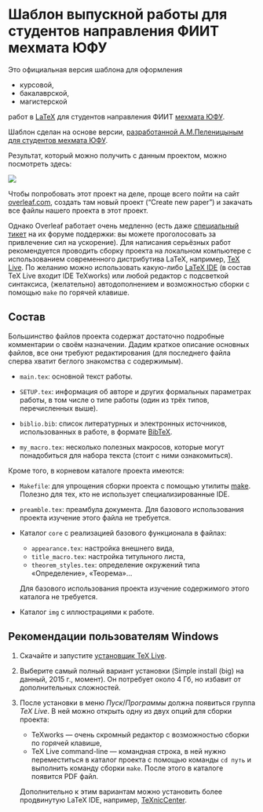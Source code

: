# Шаблон выпускной работы для студентов направления ФИИТ мехмата ЮФУ

Это официальная версия шаблона для оформления

* курсовой,
* бакалаврской,
* магистерской

работ в [LaTeX](https://ru.wikipedia.org/wiki/LaTeX) для студентов направления ФИИТ [мехмата ЮФУ](http://mmcs.sfedu.ru/).

Шаблон сделан на основе версии, [разработанной А.М.Пеленицыным для студентов мехмата ЮФУ](https://github.com/MMCS-SFEDU/mmcs_sfedu_thesis).

Результат, который можно получить с данным проектом,
можно посмотреть здесь:

[ ![](https://www.sharelatex.com/github/repos/MMCS-SFEDU/mmcs_sfedu_thesis/builds/latest/badge.svg)](https://www.sharelatex.com/github/repos/MMCS-SFEDU/mmcs_sfedu_thesis/builds/latest/output.pdf)

Чтобы попробовать этот проект на деле, проще всего пойти на сайт [overleaf.com](http://overleaf.com), создать там новый проект (“Create new paper”) и закачать все файлы нашего проекта в этот проект.

Однако Overleaf работает очень медленно (есть даже
[специальный тикет](http://support.overleaf.com/forums/137318-feedback/suggestions/7135647-make-compilation-faster)
на их форуме поддержки: вы можете проголосовать за привлечение сил на ускорение).
Для написания серьёзных
работ рекомендуется проводить сборку проекта на локальном
компьютере с использованием современного дистрибутива LaTeX,
например, [TeX Live](https://www.tug.org/texlive/). По желанию
можно использовать какую-либо
[LaTeX IDE](https://ru.wikipedia.org/wiki/LaTeX#LaTeX-.D1.80.D0.B5.D0.B4.D0.B0.D0.BA.D1.82.D0.BE.D1.80.D1.8B)
(в состав TeX Live входит IDE TeXworks) или любой редактор с
подсветкой синтаксиса, (желательно) автодополнением и
возможностью сборки с помощью `make` по горячей клавише.

## Состав

Большинство файлов проекта содержат достаточно подробные комментарии о своём назначении.
Дадим краткое описание основных файлов, все они требуют редактирования (для последнего файла сперва хватит беглого знакомства с содержимым).

* `main.tex`: основной текст работы.

* `SETUP.tex`: информация об авторе и других формальных параметрах работы, в том числе о типе работы (один из трёх типов, перечисленных выше).

* `biblio.bib`: список литературных и электронных источников,
использованных в работе, в формате [BibTeX](https://ru.wikipedia.org/wiki/BibTeX).

* `my_macro.tex`: несколько полезных макросов, которые могут понадобиться для набора текста (стоит с ними ознакомиться).

Кроме того, в корневом каталоге проекта имеются:

* `Makefile`: для упрощения сборки проекта с помощью утилиты [make](https://ru.wikipedia.org/wiki/Make). Полезно для тех, кто не использует специализированные IDE.

* `preamble.tex`: преамбула документа. Для базового использования проекта изучение этого файла не требуется.

* Каталог `core` с реализацией базового функционала в файлах:

	* `appearance.tex`: настройка внешнего вида,
	* `title_macro.tex`: настройка титульного листа,
	* `theorem_styles.tex`: определение окружений типа «Определение», «Теорема»…

	Для базового использования проекта изучение содержимого этого каталога не требуется.

* Каталог `img` с иллюстрациями к работе.

## Рекомендации пользователям Windows

1. Скачайте и запустите
	[установщик TeX Live](http://mirror.ctan.org/systems/texlive/tlnet/install-tl-windows.exe).

2. Выберите самый полный вариант установки (Simple install (big) на данный,
	2015 г., момент). Он потребует около 4 Гб, но избавит от дополнительных сложностей.

3. После установки в меню *Пуск*/*Программы* должна появиться группа *TeX Live*. В ней можно открыть одну из двух опций для сборки проекта:
	* TeXworks — очень скромный редактор с возможностью сборки по горячей клавише,
	* TeX Live command-line — командная строка, в ней нужно переместиться в каталог проекта с помощью команды `cd путь` и выполнить команду сборки `make`. После этого в каталоге появится PDF файл.

	Дополнительно к этим вариантам можно установить более продвинутую LaTeX IDE, например, [TeXnicCenter](http://www.texniccenter.org/).


